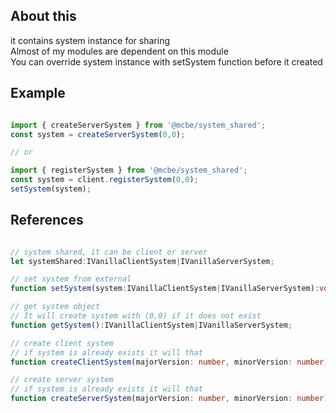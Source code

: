 
## About this
it contains system instance for sharing  
Almost of my modules are dependent on this module  
You can override system instance with setSystem function before it created

## Example
```ts

import { createServerSystem } from '@mcbe/system_shared';
const system = createServerSystem(0,0);

// or

import { registerSystem } from '@mcbe/system_shared';
const system = client.registerSystem(0,0);
setSystem(system);

```

## References
```ts

// system shared, it can be client or server
let systemShared:IVanillaClientSystem|IVanillaServerSystem;

// set system from external
function setSystem(system:IVanillaClientSystem|IVanillaServerSystem):void;

// get system object
// It will create system with (0,0) if it does not exist
function getSystem():IVanillaClientSystem|IVanillaServerSystem;

// create client system
// if system is already exists it will that
function createClientSystem(majorVersion: number, minorVersion: number):IVanillaClientSystem;

// create server system
// if system is already exists it will that
function createServerSystem(majorVersion: number, minorVersion: number):IVanillaServerSystem;

```